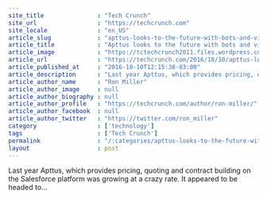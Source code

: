 ```yaml
---
site_title               : "Tech Crunch"
site_url                 : "https://techcrunch.com"
site_locale              : "en_US"
article_slug             : "apttus-looks-to-the-future-with-bots-and-virtual-reality"
article_title            : "Apttus looks to the future with bots and virtual reality"
article_image            : "https://tctechcrunch2011.files.wordpress.com/2016/10/ron-apttus-hololens.jpg?w=477&h=400&crop=1"
article_url              : "https://techcrunch.com/2016/10/10/apttus-looks-to-the-future-with-bots-and-virtual-reality/"
article_published_at     : "2016-10-10T12:15:38-03:00"
article_description      : "Last year Apttus, which provides pricing, quoting and contract building on the Salesforce platform was growing at a crazy rate. It appeared to be headed to..."
article_author_name      : "Ron Miller"
article_author_image     : null
article_author_biography : null
article_author_profile   : "https://techcrunch.com/author/ron-miller/"
article_author_facebook  : null
article_author_twitter   : "https://twitter.com/ron_miller"
category                 : ['technology']
tags                     : ['Tech Crunch']
permalink                : "/:categories/apttus-looks-to-the-future-with-bots-and-virtual-reality/"
layout                   : post
---
```


Last year Apttus, which provides pricing, quoting and contract building on the Salesforce platform was growing at a crazy rate. It appeared to be headed to...
